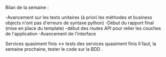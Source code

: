 Bilan de la semaine :

-Avancement sur les tests unitaires (à priori les méthodes et 
business objects n'ont pas d'erreurs de syntaxe python)
-Début du rapport final (mise en place du template)
-début des routes API pour relier les couches de l'application
-Avancement de l'interface

Services quasiment finis <-> tests des services quasiment finis
Il faut, la semaine prochaine, tester le code sur la BDD .